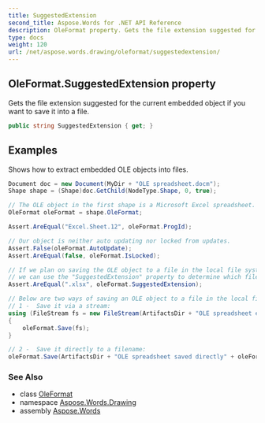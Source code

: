 ```yaml
---
title: SuggestedExtension
second_title: Aspose.Words for .NET API Reference
description: OleFormat property. Gets the file extension suggested for the current embedded object if you want to save it into a file in C#.
type: docs
weight: 120
url: /net/aspose.words.drawing/oleformat/suggestedextension/
---
```

## OleFormat.SuggestedExtension property

Gets the file extension suggested for the current embedded object if you want to save it into a file.

```csharp
public string SuggestedExtension { get; }
```

## Examples

Shows how to extract embedded OLE objects into files.

```csharp
Document doc = new Document(MyDir + "OLE spreadsheet.docm");
Shape shape = (Shape)doc.GetChild(NodeType.Shape, 0, true);

// The OLE object in the first shape is a Microsoft Excel spreadsheet.
OleFormat oleFormat = shape.OleFormat;

Assert.AreEqual("Excel.Sheet.12", oleFormat.ProgId);

// Our object is neither auto updating nor locked from updates.
Assert.False(oleFormat.AutoUpdate);
Assert.AreEqual(false, oleFormat.IsLocked);

// If we plan on saving the OLE object to a file in the local file system,
// we can use the "SuggestedExtension" property to determine which file extension to apply to the file.
Assert.AreEqual(".xlsx", oleFormat.SuggestedExtension);

// Below are two ways of saving an OLE object to a file in the local file system.
// 1 -  Save it via a stream:
using (FileStream fs = new FileStream(ArtifactsDir + "OLE spreadsheet extracted via stream" + oleFormat.SuggestedExtension, FileMode.Create))
{
    oleFormat.Save(fs);
}

// 2 -  Save it directly to a filename:
oleFormat.Save(ArtifactsDir + "OLE spreadsheet saved directly" + oleFormat.SuggestedExtension);
```

### See Also

* class [OleFormat](../)
* namespace [Aspose.Words.Drawing](../../oleformat/)
* assembly [Aspose.Words](../../../)
